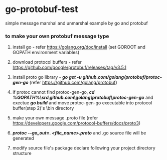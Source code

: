 # go-protobuf-test

simple message marshal and unmarshal example by go and protobuf

### to make your own protobuf message type

1) install go - refer https://golang.org/doc/install (set GOROOT and GOPATH environment variables)

2) download protocol buffers - refer https://github.com/google/protobuf/releases/tag/v3.5.1

3) install proto go library - ***go get -u github.com/golang/protobuf/protoc-gen-go*** (refer https://github.com/golang/protobuf)

4) if protoc cannot find protoc-gen-go, ***cd %GOPATH%\src\github.com\golang\protobuf\protoc-gen-go*** and exectue ***go build*** and move protoc-gen-go executable into protocol buffer(step 2)'s \bin directory

5) make your own message .proto file (refer https://developers.google.com/protocol-buffers/docs/proto3)

6) ***protoc --go_out=. <file_name>.proto*** and .go source file will be generated

7) modify source file's package declare following your project directory structure





